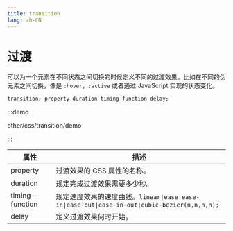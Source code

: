 ```yaml
---
title: transition
lang: zh-CN
---
```


# 过渡
可以为一个元素在不同状态之间切换的时候定义不同的过渡效果。比如在不同的伪元素之间切换，像是 `:hover`，`:active` 或者通过 JavaScript 实现的状态变化。

```css
transition: property duration timing-function delay;
```
:::demo

other/css/transition/demo

:::

| 属性    | 描述                |
| ------- | --------------------------- |
| property | 过渡效果的 CSS 属性的名称。 |
| duration | 规定完成过渡效果需要多少秒。 |
| timing-function | 规定速度效果的速度曲线。`linear\|ease\|ease-in\|ease-out\|ease-in-out\|cubic-bezier(n,n,n,n);` |
| delay | 定义过渡效果何时开始。 |

